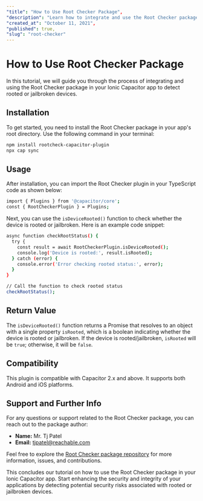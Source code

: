 ```yaml
---
"title": "How to Use Root Checker Package",
"description": "Learn how to integrate and use the Root Checker package in your Ionic Capacitor app to detect rooted or jailbroken devices.",
"created_at": "October 11, 2021",
"published": true,
"slug": "root-checker"
---
```


# How to Use Root Checker Package

In this tutorial, we will guide you through the process of integrating and using the Root Checker package in your Ionic Capacitor app to detect rooted or jailbroken devices.

## Installation

To get started, you need to install the Root Checker package in your app's root directory. Use the following command in your terminal:

```bash
npm install rootcheck-capacitor-plugin
npx cap sync
```

## Usage

After installation, you can import the Root Checker plugin in your TypeScript code as shown below:

```bash
import { Plugins } from '@capacitor/core';
const { RootCheckerPlugin } = Plugins;
```

Next, you can use the `isDeviceRooted()` function to check whether the device is rooted or jailbroken. Here is an example code snippet:

```bash
async function checkRootStatus() {
  try {
    const result = await RootCheckerPlugin.isDeviceRooted();
    console.log('Device is rooted:', result.isRooted);
  } catch (error) {
    console.error('Error checking rooted status:', error);
  }
}

// Call the function to check rooted status
checkRootStatus();
```

## Return Value

The `isDeviceRooted()` function returns a Promise that resolves to an object with a single property `isRooted`, which is a boolean indicating whether the device is rooted or jailbroken. If the device is rooted/jailbroken, `isRooted` will be `true`; otherwise, it will be `false`.

## Compatibility

This plugin is compatible with Capacitor 2.x and above. It supports both Android and iOS platforms.

## Support and Further Info

For any questions or support related to the Root Checker package, you can reach out to the package author:

- **Name:** Mr. Tj Patel
- **Email:** tjpatel@reachable.com

Feel free to explore the [Root Checker package repository](https://github.com/Tespie/Tj-Root-JailBreak-Checker) for more information, issues, and contributions. 

This concludes our tutorial on how to use the Root Checker package in your Ionic Capacitor app. Start enhancing the security and integrity of your applications by detecting potential security risks associated with rooted or jailbroken devices.